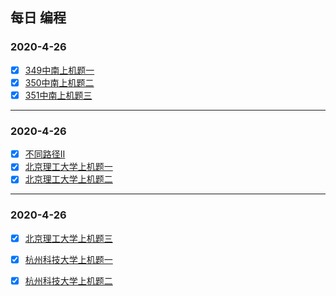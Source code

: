 ##                                               每日 编程

###   2020-4-26                           

- [x] [349中南上机题一](https://github.com/guying100/CodeDay/blob/master/Code349.cpp)
- [x] [350中南上机题二](https://github.com/guying100/CodeDay/blob/master/Code345.cpp)
- [x] [351中南上机题三](https://github.com/guying100/CodeDay/blob/master/Code345.cpp)

------

###    2020-4-26   

- [x] [不同路径II](https://github.com/guying100/Code63/tree/master/src/com/codeday)
- [x] [北京理工大学上机题一](https://github.com/guying100/day2/blob/master/day2/Code352.cpp)
- [x] [北京理工大学上机题二](https://github.com/guying100/day2/blob/master/day2/Code353.cpp)

------

###    2020-4-26   
- [x] [北京理工大学上机题三](https://github.com/guying100/Code63/blob/master/src/com/codeday/Code354.java)
- [x] [杭州科技大学上机题一](https://github.com/guying100/Code63/blob/master/src/com/codeday/Code354.java)
- [x] [杭州科技大学上机题二](https://github.com/guying100/Code63/blob/master/src/com/codeday/Code354.java)

